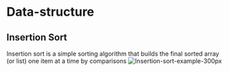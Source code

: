 # Data-structure

## Insertion Sort
Insertion sort is a simple sorting algorithm that builds the final sorted array (or list) one item at a time by comparisons
![Insertion-sort-example-300px](https://user-images.githubusercontent.com/108394058/205162632-88f31337-a2e9-480e-adee-48b8efdf5680.gif)

